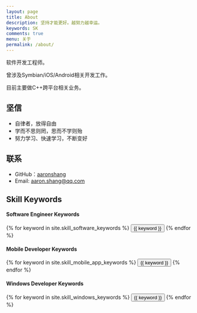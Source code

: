```yaml
---
layout: page
title: About
description: 坚持才能更好。越努力越幸运。
keywords: SK
comments: true
menu: 关于
permalink: /about/
---
```


软件开发工程师。  

曾涉及Symbian/iOS/Android相关开发工作。  

目前主要做C++跨平台相关业务。

## 坚信

* 自律者，放得自由
* 学而不思则罔，思而不学则殆
* 努力学习、快速学习，不断变好

## 联系

* GitHub：[aaronshang](https://github.com/aaronshang)
* Email: aaron.shang@qq.com

## Skill Keywords

#### Software Engineer Keywords
<div class="btn-inline">
    {% for keyword in site.skill_software_keywords %}
    <button class="btn btn-outline" type="button">{{ keyword }}</button>
    {% endfor %}
</div>

#### Mobile Developer Keywords
<div class="btn-inline">
    {% for keyword in site.skill_mobile_app_keywords %}
    <button class="btn btn-outline" type="button">{{ keyword }}</button>
    {% endfor %}
</div>

#### Windows Developer Keywords
<div class="btn-inline">
    {% for keyword in site.skill_windows_keywords %}
    <button class="btn btn-outline" type="button">{{ keyword }}</button>
    {% endfor %}
</div>
